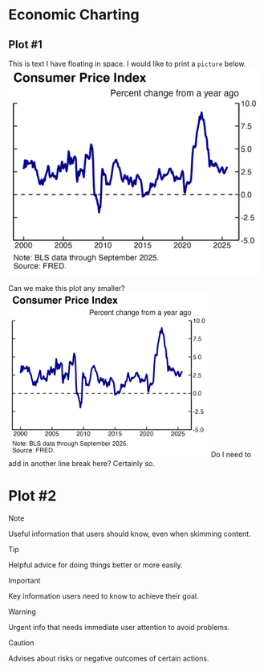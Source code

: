 # Economic Charting
## Plot #1

This is text I have floating in space. I would like to print a `picture` below.
![Plot #1](plots/plot_cpi.png)

Can we make this plot any smaller?<br />
<img src="plots/plot_cpi.png" alt="Plot #1b" width="400"/>
Do I need to add in another line break here? Certainly so.

# Plot #2


> [!NOTE]
> Useful information that users should know, even when skimming content.

> [!TIP]
> Helpful advice for doing things better or more easily.

> [!IMPORTANT]
> Key information users need to know to achieve their goal.

> [!WARNING]
> Urgent info that needs immediate user attention to avoid problems.

> [!CAUTION]
> Advises about risks or negative outcomes of certain actions.